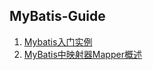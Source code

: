 ## MyBatis-Guide

1. [Mybatis入门实例](https://github.com/yqbgq/Studying-Java/blob/master/重要框架或包/MyBatis/Mybatis入门实例.md)
2. [MyBatis中映射器Mapper概述](https://github.com/yqbgq/Studying-Java/blob/master/重要框架或包/MyBatis/MyBatis中映射器Mapper概述.md)
 
